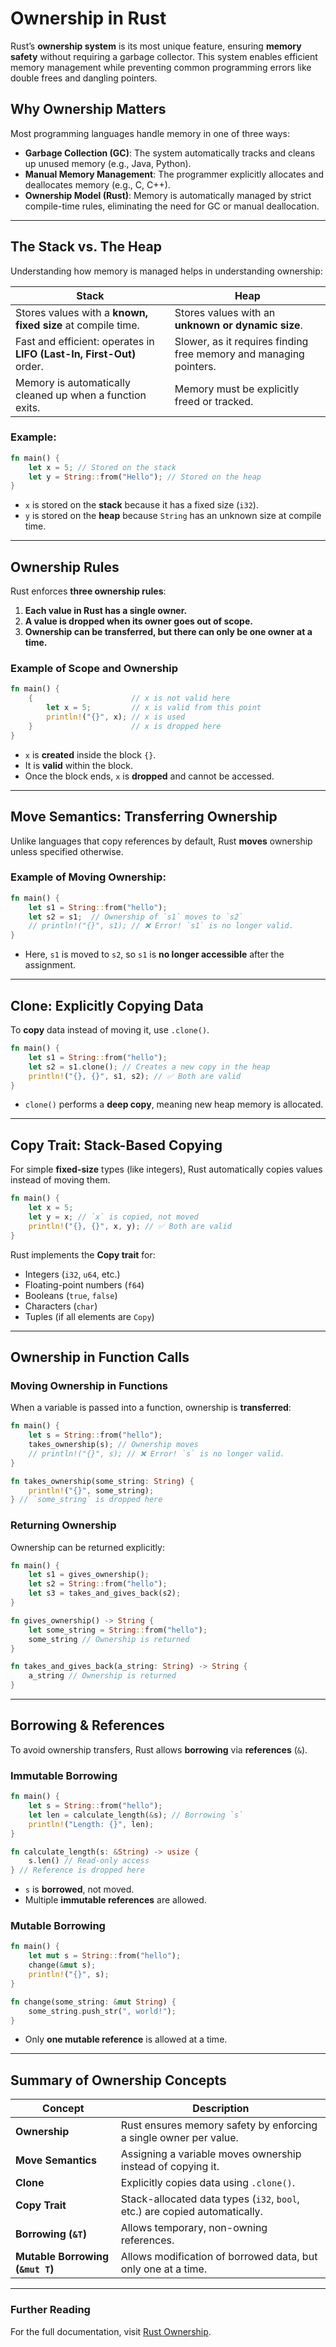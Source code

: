 
# Ownership in Rust

Rust’s **ownership system** is its most unique feature, ensuring **memory safety** without requiring a garbage collector. This system enables efficient memory management while preventing common programming errors like double frees and dangling pointers.

## Why Ownership Matters

Most programming languages handle memory in one of three ways:  
- **Garbage Collection (GC)**: The system automatically tracks and cleans up unused memory (e.g., Java, Python).  
- **Manual Memory Management**: The programmer explicitly allocates and deallocates memory (e.g., C, C++).  
- **Ownership Model (Rust)**: Memory is automatically managed by strict compile-time rules, eliminating the need for GC or manual deallocation.

---

## The Stack vs. The Heap

Understanding how memory is managed helps in understanding ownership:

| **Stack** | **Heap** |
|-----------|---------|
| Stores values with a **known, fixed size** at compile time. | Stores values with an **unknown or dynamic size**. |
| Fast and efficient: operates in **LIFO (Last-In, First-Out)** order. | Slower, as it requires finding free memory and managing pointers. |
| Memory is automatically cleaned up when a function exits. | Memory must be explicitly freed or tracked. |

### Example:
```rust
fn main() {
    let x = 5; // Stored on the stack
    let y = String::from("Hello"); // Stored on the heap
}
```
- `x` is stored on the **stack** because it has a fixed size (`i32`).
- `y` is stored on the **heap** because `String` has an unknown size at compile time.

---

## Ownership Rules

Rust enforces **three ownership rules**:

1. **Each value in Rust has a single owner.**
2. **A value is dropped when its owner goes out of scope.**
3. **Ownership can be transferred, but there can only be one owner at a time.**

### Example of Scope and Ownership
```rust
fn main() {
    {                      // x is not valid here
        let x = 5;         // x is valid from this point
        println!("{}", x); // x is used
    }                      // x is dropped here
}
```
- `x` is **created** inside the block `{}`.
- It is **valid** within the block.
- Once the block ends, `x` is **dropped** and cannot be accessed.

---

## Move Semantics: Transferring Ownership

Unlike languages that copy references by default, Rust **moves** ownership unless specified otherwise.

### Example of Moving Ownership:
```rust
fn main() {
    let s1 = String::from("hello");
    let s2 = s1;  // Ownership of `s1` moves to `s2`
    // println!("{}", s1); // ❌ Error! `s1` is no longer valid.
}
```
- Here, `s1` is moved to `s2`, so `s1` is **no longer accessible** after the assignment.

---

## Clone: Explicitly Copying Data

To **copy** data instead of moving it, use `.clone()`.

```rust
fn main() {
    let s1 = String::from("hello");
    let s2 = s1.clone(); // Creates a new copy in the heap
    println!("{}, {}", s1, s2); // ✅ Both are valid
}
```
- `clone()` performs a **deep copy**, meaning new heap memory is allocated.

---

## Copy Trait: Stack-Based Copying

For simple **fixed-size** types (like integers), Rust automatically copies values instead of moving them.

```rust
fn main() {
    let x = 5;
    let y = x; // `x` is copied, not moved
    println!("{}, {}", x, y); // ✅ Both are valid
}
```
Rust implements the **Copy trait** for:
- Integers (`i32`, `u64`, etc.)
- Floating-point numbers (`f64`)
- Booleans (`true`, `false`)
- Characters (`char`)
- Tuples (if all elements are `Copy`)

---

## Ownership in Function Calls

### Moving Ownership in Functions
When a variable is passed into a function, ownership is **transferred**:
```rust
fn main() {
    let s = String::from("hello");
    takes_ownership(s); // Ownership moves
    // println!("{}", s); // ❌ Error! `s` is no longer valid.
}

fn takes_ownership(some_string: String) {
    println!("{}", some_string);
} // `some_string` is dropped here
```

### Returning Ownership
Ownership can be returned explicitly:
```rust
fn main() {
    let s1 = gives_ownership();
    let s2 = String::from("hello");
    let s3 = takes_and_gives_back(s2);
}

fn gives_ownership() -> String {
    let some_string = String::from("hello");
    some_string // Ownership is returned
}

fn takes_and_gives_back(a_string: String) -> String {
    a_string // Ownership is returned
}
```

---

## Borrowing & References

To avoid ownership transfers, Rust allows **borrowing** via **references** (`&`).

### Immutable Borrowing
```rust
fn main() {
    let s = String::from("hello");
    let len = calculate_length(&s); // Borrowing `s`
    println!("Length: {}", len);
}

fn calculate_length(s: &String) -> usize {
    s.len() // Read-only access
} // Reference is dropped here
```
- `s` is **borrowed**, not moved.
- Multiple **immutable references** are allowed.

### Mutable Borrowing
```rust
fn main() {
    let mut s = String::from("hello");
    change(&mut s);
    println!("{}", s);
}

fn change(some_string: &mut String) {
    some_string.push_str(", world!");
}
```
- Only **one mutable reference** is allowed at a time.

---

## Summary of Ownership Concepts

| Concept | Description |
|---------|-------------|
| **Ownership** | Rust ensures memory safety by enforcing a single owner per value. |
| **Move Semantics** | Assigning a variable moves ownership instead of copying it. |
| **Clone** | Explicitly copies data using `.clone()`. |
| **Copy Trait** | Stack-allocated data types (`i32`, `bool`, etc.) are copied automatically. |
| **Borrowing (`&T`)** | Allows temporary, non-owning references. |
| **Mutable Borrowing (`&mut T`)** | Allows modification of borrowed data, but only one at a time. |

---

### Further Reading
For the full documentation, visit [Rust Ownership](https://doc.rust-lang.org/book/ch04-01-what-is-ownership.html).
